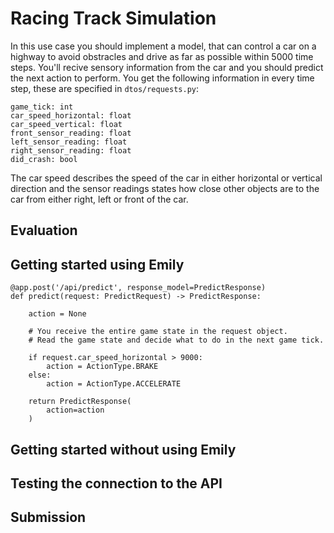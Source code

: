 # Racing Track Simulation
In this use case you should implement a model, that can control a car on a highway to avoid obstracles and drive as far as possible within 5000 time steps. You'll recive sensory information from the car and you should predict the next action to perform.
You get the following information in every time step, these are specified in `dtos/requests.py`:
```
game_tick: int
car_speed_horizontal: float
car_speed_vertical: float
front_sensor_reading: float
left_sensor_reading: float
right_sensor_reading: float
did_crash: bool
```
The car speed describes the speed of the car in either horizontal or vertical direction and the sensor readings states how close other objects are to the car from either right, left or front of the car.

## Evaluation


## Getting started using Emily


```
@app.post('/api/predict', response_model=PredictResponse)
def predict(request: PredictRequest) -> PredictResponse:

    action = None

    # You receive the entire game state in the request object.
    # Read the game state and decide what to do in the next game tick.

    if request.car_speed_horizontal > 9000:
        action = ActionType.BRAKE
    else:
        action = ActionType.ACCELERATE

    return PredictResponse(
        action=action
    )
```

## Getting started without using Emily



## Testing the connection to the API

## Submission
